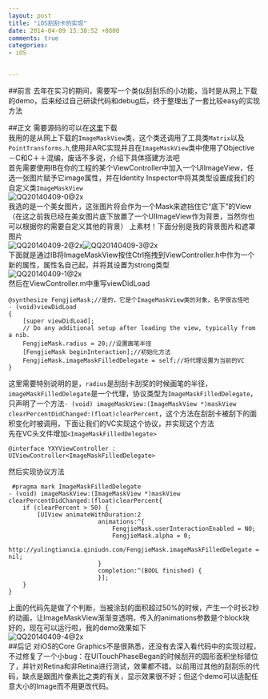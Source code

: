```yaml
---
layout: post
title: "iOS刮刮卡的实现"
date: 2014-04-09 15:38:52 +0800
comments: true
categories: 
- iOS


---
```

##前言
去年在实习的期间，需要写一个类似刮刮乐的小功能，当时是从网上下载的demo，后来经过自己研读代码和debug后，终于整理出了一套比较easy的实现方法  
<!-- more-->
##正文
需要源码的可以在[这里](https://github.com/yulingtianxia/ImageMask)下载  
我用的是从网上下载的`ImageMaskView`类，这个类还调用了工具类`Matrix`以及`PointTransforms.h`,使用非ARC实现并且在`ImageMaskView`类中使用了Objective－C和C＋＋混编，废话不多说，介绍下具体搭建方法吧  
首先需要使用IB在你的工程的某个ViewController中加入一个UIImageView，任选一张图片赋予它image属性，并在Identity Inspector中将其类型设置成我们的自定义类`ImageMaskView`  
![QQ20140409-0@2x](http://yulingtianxia.qiniudn.com/140353390164.png)  
我选的是一个美女图片，这张图片将会作为一个Mask来遮挡住它“底下”的View（在这之前我已经在美女图片底下放置了一个UIImageView作为背景，当然你也可以根据你的需要自定义其他的背景） 
上素材！下面分别是我的背景图片和遮罩图片    
 ![QQ20140409-2@2x](http://yulingtianxia.qiniudn.com/140353391174.png)![QQ20140409-3@2x](http://yulingtianxia.qiniudn.com/140353391416.png)  
下面就是通过IB将ImageMaskView按住Ctrl拖拽到ViewController.h中作为一个新的属性，属性名自己起，并将其设置为strong类型  
![QQ20140409-1@2x](http://yulingtianxia.qiniudn.com/140353390318.png)  
然后在ViewController.m中重写viewDidLoad  

``` objc
@synthesize FengjieMask;//是的，它是个ImageMaskView类的对象，名字很古怪吧
- (void)viewDidLoad
{
    [super viewDidLoad];
	// Do any additional setup after loading the view, typically from a nib.
    FengjieMask.radius = 20;//设置画笔半径
    [FengjieMask beginInteraction];//初始化方法
    FengjieMask.imageMaskFilledDelegate = self;//将代理设置为当前的VC
}
``` 

这里需要特别说明的是，`radius`是刮刮卡刮奖的时候画笔的半径，`imageMaskFilledDelegate`是一个代理，协议类型为`ImageMaskFilledDelegate`，只声明了一个方法`- (void) imageMaskView:(ImageMaskView *)maskView clearPercentDidChanged:(float)clearPercent`，这个方法在刮刮卡被刮下的面积变化时被调用，下面让我们的VC实现这个协议，并实现这个方法  
先在VC头文件增加`<ImageMaskFilledDelegate>`  
``` 
@interface YXYViewController : UIViewController<ImageMaskFilledDelegate>
``` 
然后实现协议方法   
``` 
 #pragma mark ImageMaskFilledDelegate
- (void) imageMaskView:(ImageMaskView *)maskView clearPercentDidChanged:(float)clearPercent{
    if (clearPercent > 50) {
        [UIView animateWithDuration:2
                         animations:^{
                             FengjieMask.userInteractionEnabled = NO;
                             FengjieMask.alpha = 0;
                             http://yulingtianxia.qiniudn.com/FengjieMask.imageMaskFilledDelegate = nil;
                         }
                         completion:^(BOOL finished) {
                         }];
    }
}

```   
上面的代码先是做了个判断，当被涂刮的面积超过50%的时候，产生一个时长2秒的动画，让ImageMaskView渐渐变透明，传入的animations参数是个block块  
好的，现在可以运行啦，我的demo效果如下  
![QQ20140409-4@2x](http://yulingtianxia.qiniudn.com/140353391637.png)  
##后记
对iOS的Core Graphics不是很熟悉，还没有去深入看代码中的实现过程，不过修复了一个小bug：在UITouchPhaseBegan的时候刮开的圆形面积坐标错位了，并针对Retina和非Retina进行测试，效果都不错。以前用过其他的刮刮乐的代码，缺点是跟图片像素比之类的有关，显示效果很不好；但这个demo可以适配任意大小的Image而不用更改代码。

